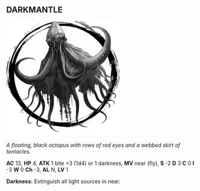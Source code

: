 ## DARKMANTLE

![](images/darkmantle.webp)

_A floating, black octopus with rows of red eyes and a webbed skirt of tentacles._

**AC** 13, **HP** 4, **ATK** 1 bite +3 (1d4) or 1 darkness, **MV** near (fly), **S** -2 **D** 3 **C** 0 **I** -3 **W** 0 **Ch** -3, **AL** N, **LV** 1

**Darkness:** Extinguish all light sources in near.

